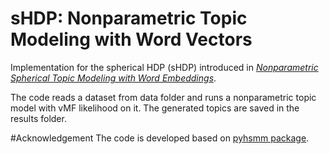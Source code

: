 # sHDP: Nonparametric Topic Modeling with Word Vectors 

Implementation for the spherical HDP (sHDP) introduced in [*Nonparametric Spherical Topic Modeling with Word Embeddings*](http://arxiv.org/pdf/1604.00126v1.pdf). 

The code reads a dataset from data folder and runs a nonparametric topic model with vMF likelihood on it. The generated topics are saved in the results folder.  

#Acknowledgement 
The code is developed based on [pyhsmm package](https://github.com/mattjj/pyhsmm).
